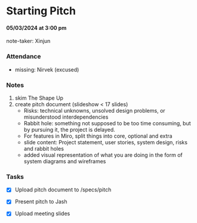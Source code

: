 # Starting Pitch
#### 05/03/2024 at 3:00 pm 
note-taker: Xinjun 
### Attendance
- missing: Nirvek (excused)

### Notes
1. skim The Shape Up
2. create pitch document (slideshow < 17 slides)
    - Risks: technical unknowns, unsolved design problems, or misunderstood interdependencies
    - Rabbit hole: something not supposed to be too time consuming, but by pursuing it, the project is delayed.
    - For features in Miro, split things into core, optional and extra 
    - slide content: Project statement, user stories, system design, risks and rabbit holes
   - added visual representation of what you are doing in the form of system diagrams and wireframes

### Tasks
- [X] Upload pitch document to /specs/pitch
- [X] Present pitch to Jash
- [X] Upload meeting slides



